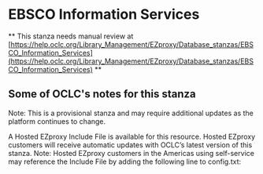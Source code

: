 # EBSCO Information Services
** This stanza needs manual review at [https://help.oclc.org/Library_Management/EZproxy/Database_stanzas/EBSCO_Information_Services](https://help.oclc.org/Library_Management/EZproxy/Database_stanzas/EBSCO_Information_Services) **

## Some of OCLC's notes for this stanza

Note: This is a provisional stanza and may require additional updates as the platform continues to change.

A Hosted EZproxy Include File is available for this resource. Hosted EZproxy customers will receive automatic updates with OCLC&rsquo;s latest version of this stanza. Note: Hosted EZproxy customers in the Americas using self-service may reference the Include File by adding the following line to config.txt:

&nbsp;
